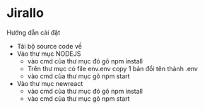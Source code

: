 # Jirallo
Hướng dẫn cài đặt
- Tải bộ source code về 
- Vào thư mục NODEJS
    + vào cmd của thư mục đó gõ npm install
    + Trên thư mục có file env.env copy 1 bản đổi tên thành .env
    + vào cmd của thư mục gõ npm start
- Vào thư mục newreact
    + vào cmd của thư mục đó gõ npm install
    +  vào cmd của thư mục gõ npm start
